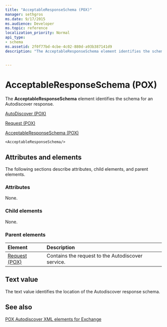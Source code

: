 ```yaml
---
title: "AcceptableResponseSchema (POX)"
manager: sethgros
ms.date: 9/17/2015
ms.audience: Developer
ms.topic: reference
localization_priority: Normal
api_type:
- schema
ms.assetid: 2f0f77bd-4cbe-4c02-880d-a93b387141d9
description: "The AcceptableResponseSchema element identifies the schema for an Autodiscover response."
 
 
---
```


# AcceptableResponseSchema (POX)

The **AcceptableResponseSchema** element identifies the schema for an Autodiscover response. 
  
[AutoDiscover (POX)](autodiscover-pox.md)
  
[Request (POX)](request-pox.md)
  
[AcceptableResponseSchema (POX)](acceptableresponseschema-pox.md)
  
```
<AcceptableResponseSchema/>
```

## Attributes and elements

The following sections describe attributes, child elements, and parent elements.
  
### Attributes

None.
  
### Child elements

None.
  
### Parent elements

|**Element**|**Description**|
|:-----|:-----|
|[Request (POX)](request-pox.md) <br/> |Contains the request to the Autodiscover service.  <br/> |
   
## Text value

The text value identifies the location of the Autodiscover response schema.
  
## See also



[POX Autodiscover XML elements for Exchange](pox-autodiscover-xml-elements-for-exchange.md)

